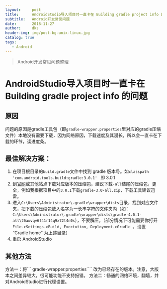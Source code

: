 ```yaml
---
layout:     post
title:      AndroidStudio导入项目时一直卡在 Building gradle project info 的问题
subtitle:   Android开发常见问题
date:       2018-11-27
author:     dks
header-img: img/post-bg-unix-linux.jpg
catalog: true
tags:
   - Android
---
```


>Android开发常见问题整理

# AndroidStudio导入项目时一直卡在 Building gradle project info 的问题

## 原因
问题的原因是gradle工具包（即```gradle-wrapper.properties```里对应的gradle压缩文件）本地没有需要下载，因为网络原因，下载速度及其漫长，所以会一直卡在下载的环节，读进度条。
## 最佳解决方案：
1. 在项目根目录的```build.gradle```文件中找到 gradle 版本号。如```classpath 'com.android.tools.build:gradle:3.0.1' ``` 即 3.0.1
2. 到[官网](http://services.gradle.org/distributions/)或其他站点下载对应版本的压缩包，建议下载```-all```结尾的压缩包，更全，例如我根据项目中的```3.0.1```下载```gradle-3.0-all.zip```，下载工具建议迅雷。
3. 进入```C:\Users\Administrator\.gradle\wrapper\dists```目录，找到对应文件夹，把下载的压缩包放入名字为一长串字符的文件夹内（如：```C:\Users\Administrator\.gradle\wrapper\dists\gradle-4.0.1-all\26awvqv6f41r14q9x72t4n0s```），不要解压。（部分情况下可能需要你打开```File->Settings->Build, Exectution, Deployment->Gradle ```，设置 “Gradle home” 为上述目录）
5. 重启 AndroidStudio
## 其他方法
方法一：将``` gradle-wrapper.properties```` 改为已经存在的版本。注意，大版本之间差异较大，很可能功能不支持报错。
方法二：畅通的网络环境，翻墙，并对AndroidStudio进行代理设置。
